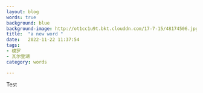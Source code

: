 ```yaml
---
layout: blog
words: true
background: blue
background-image: http://ot1cc1u9t.bkt.clouddn.com/17-7-15/48174506.jpg
title:  "a new word "
date:   2022-11-22 11:37:54
tags:
- 梭罗
- 瓦尔登湖
category: words

---
```

 
Test